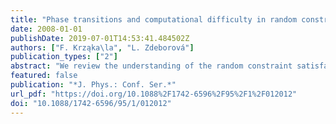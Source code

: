```yaml
---
title: "Phase transitions and computational difficulty in random constraint satisfaction problems"
date: 2008-01-01
publishDate: 2019-07-01T14:53:41.484502Z
authors: ["F. Krząka\la", "L. Zdeborová"]
publication_types: ["2"]
abstract: "We review the understanding of the random constraint satisfaction problems, focusing on the q-coloring of large random graphs, that has been achieved using the cavity method. We also discuss the properties of the phase diagram in temperature, the connections with the glass transition phenomenology in physics, and the related algorithmic issues."
featured: false
publication: "*J. Phys.: Conf. Ser.*"
url_pdf: "https://doi.org/10.1088%2F1742-6596%2F95%2F1%2F012012"
doi: "10.1088/1742-6596/95/1/012012"
---
```


